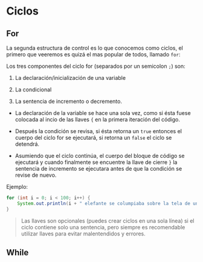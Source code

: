 # Ciclos


## For

La segunda estructura de control es lo que conocemos como ciclos, el primero
que veeremos es quizá el mas popular de todos, llamado `for`:

Los tres componentes del ciclo for (separados por un semicolon `;`) son:

1. La declaración/inicialización de una variable

2. La condicional

3. La sentencia de incremento o decremento.

* La declaración de la variable se hace una sola vez, como si ésta fuese
colocada al incio de las llaves `{` en la primera iteración del código.

* Después la condición se revisa, si ésta retorna un `true` entonces el cuerpo del ciclo for se ejecutará, si retorna un `false` el ciclo se detendrá.
* Asumiendo que el ciclo continúa, el cuerpo del bloque de código se ejecutará y cuando finalmente se encuentre la llave de cierre `}` la sentencia de incremento se ejecutara antes de que la condición se revise de nuevo.


Ejemplo:
```java
for (int i = 0; i < 100; i++) {
    System.out.println(i + " elefante se columpiaba sobre la tela de una araña");
}
```

> Las llaves son opcionales (puedes crear ciclos en una sola línea)
> si el ciclo contiene solo una sentencia, pero siempre es recomendable
> utilizar llaves para evitar malentendidos y errores.

## While


